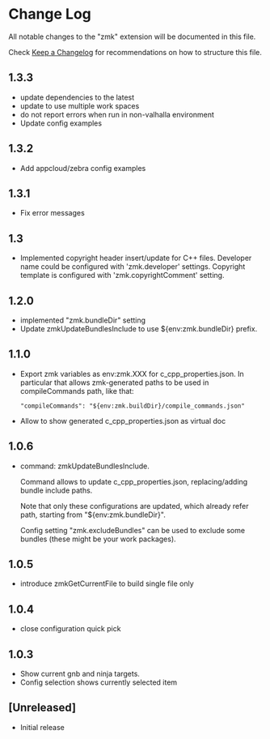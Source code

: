 # Change Log

All notable changes to the "zmk" extension will be documented in this file.

Check [Keep a Changelog](http://keepachangelog.com/) for recommendations on how to structure this file.

## 1.3.3

- update dependencies to the latest
- update to use multiple work spaces
- do not report errors when run in non-valhalla environment
- Update config examples

## 1.3.2

- Add appcloud/zebra config examples

## 1.3.1

- Fix error messages

## 1.3

- Implemented copyright header insert/update for C++ files.
  Developer name could be configured with 'zmk.developer' settings.
  Copyright template is configured with 'zmk.copyrightComment' setting.


## 1.2.0

- implemented "zmk.bundleDir" setting
- Update zmkUpdateBundlesInclude to use ${env:zmk.bundleDir} prefix.

## 1.1.0

- Export zmk variables as env:zmk.XXX  for c_cpp_properties.json.
  In particular that allows zmk-generated paths to be used in compileCommands path, like that:

      "compileCommands": "${env:zmk.buildDir}/compile_commands.json"

- Allow to show generated c_cpp_properties.json as virtual doc

## 1.0.6

- command: zmkUpdateBundlesInclude.

  Command allows to update c_cpp_properties.json, replacing/adding bundle include paths.

  Note that only these configurations are updated, which already refer path, starting from "${env:zmk.bundleDir}".

  Config setting "zmk.excludeBundles" can be used to exclude some bundles (these might be your work packages).

## 1.0.5

- introduce zmkGetCurrentFile to build single file only

## 1.0.4

- close configuration quick pick

## 1.0.3

- Show current gnb and ninja targets.
- Config selection shows currently selected item

## [Unreleased]

- Initial release
